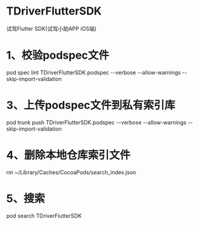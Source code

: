 # TDriverFlutterSDK

试驾Flutter SDK(试驾小助APP iOS端)

# 1、校验podspec文件
pod spec lint TDriverFlutterSDK.podspec --verbose --allow-warnings --skip-import-validation

# 3、上传podspec文件到私有索引库
pod trunk push TDriverFlutterSDK.podspec --verbose --allow-warnings --skip-import-validation

# 4、删除本地仓库索引文件
rm ~/Library/Caches/CocoaPods/search_index.json

# 5、搜索
pod search TDriverFlutterSDK